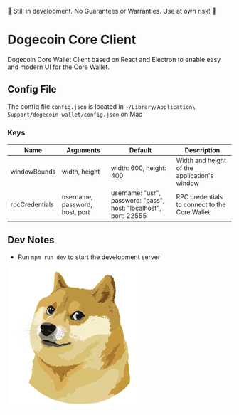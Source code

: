 🚧 Still in development. No Guarantees or Warranties. Use at own risk! 🚧
# Dogecoin Core Client 

Dogecoin Core Wallet Client based on React and Electron to enable easy and modern UI for the Core Wallet.

## Config File

The config file `config.json` is located in `~/Library/Application\ Support/dogecoin-wallet/config.json` on Mac

### Keys

|Name|Arguments|Default|Description|
|----|---------|-------|-----------|
|windowBounds|width, height|width: 600, height: 400|Width and height of the application's window|
|rpcCredentials|username, password, host, port|username: "usr", password: "pass", host: "localhost", port: 22555|RPC credentials to connect to the Core Wallet|

## Dev Notes

* Run `npm run dev` to start the development server


<img src="./src/assets/doge.svg" width="300px"/>
